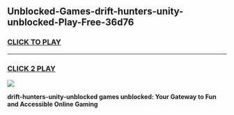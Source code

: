 
## Unblocked-Games-drift-hunters-unity-unblocked-Play-Free-36d76
<h3>
<a href="https://premium76.site?title=drift-hunters-unity-unblocked&ref=18A1">CLICK TO PLAY</a></h3>
<hr>

<h3>
<a href="https://premium76.site?title=drift-hunters-unity-unblocked&ref=18A1">CLICK 2 PLAY</a>
  
</h3>

<a href="https://premium76.site?title=drift-hunters-unity-unblocked&ref=18A1"><img src="https://clearcache.store/games.png"></a>


**drift-hunters-unity-unblocked games unblocked: Your Gateway to Fun and Accessible Online Gaming**
